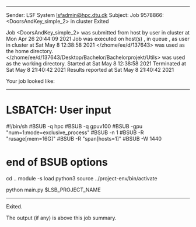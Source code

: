 
------------------------------------------------------------
Sender: LSF System <lsfadmin@hpc.dtu.dk>
Subject: Job 9578866: <DoorsAndKey_simple_2> in cluster <dcc> Exited

Job <DoorsAndKey_simple_2> was submitted from host <n-62-30-3> by user <s183905> in cluster <dcc> at Mon Apr 26 20:44:09 2021
Job was executed on host(s) <n-62-20-3>, in queue <gpuv100>, as user <s183905> in cluster <dcc> at Sat May  8 12:38:58 2021
</zhome/ee/d/137643> was used as the home directory.
</zhome/ee/d/137643/Desktop/Bachelor/Bachelorprojekt/Utils> was used as the working directory.
Started at Sat May  8 12:38:58 2021
Terminated at Sat May  8 21:40:42 2021
Results reported at Sat May  8 21:40:42 2021

Your job looked like:

------------------------------------------------------------
# LSBATCH: User input
#!/bin/sh
#BSUB -q hpc
#BSUB -q gpuv100
#BSUB -gpu "num=1:mode=exclusive_process"
#BSUB -n 1
#BSUB -R "rusage[mem=16G]"
#BSUB -R "span[hosts=1]"
#BSUB -W 1440
# end of BSUB options
cd ..
module -s load python3
source ../project-env/bin/activate

python main.py $LSB_PROJECT_NAME


------------------------------------------------------------

Exited.


The output (if any) is above this job summary.

